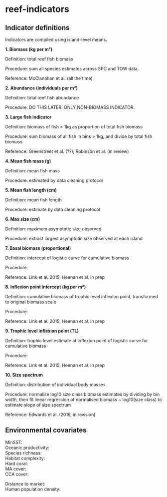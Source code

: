 # reef-indicators
## Indicator definitions

Indicators are compiled using island-level means.

**1. Biomass (kg per m²)**

 Definition: total reef fish biomass

 Procedure: sum all species estimates across SPC and TOW data.
 
 Reference: McClanahan et al. (all the time)

**2. Abundance (individuals per m²)**

 Definition: total reef fish abundance 

 Procedure: DO THIS LATER. ONLY NON-BIOMASS INDICATOR.

**3. Large fish indicator**

 Definition: biomass of fish > 1kg as proportion of total fish biomass

 Procedure: sum biomass of all fish in bins > 1kg, and divide by total fish biomass
 
 Reference: Greenstreet et al. (??); Robinson et al. (in review)

**4. Mean fish mass (g)**

 Definition: mean fish mass
 
 Procedure: estimated by data cleaning protocol

**5. Mean fish length (cm)**

 Definition: mean fish length
 
 Procedure: estimate by data cleaning protocol
 
**6. Max size (cm)**

 Definition: maximum asymptotic size observed
 
 Procedure: extract largest asymptotic size observed at each island
 
**7. Basal biomass (proportional)**

 Definition: intercept of logistic curve for cumulative biomass
 
 Procedure:

  Reference: Link et al. 2015; Heenan et al. in prep
   
**8. Inflexion point intercept (kg per m²)**

 Definition: cumulative biomass of trophic level inflexion point, transformed to original biomass scale
 
 Procedure:
 
  Reference: Link et al. 2015; Heenan et al. in prep

**9. Trophic level inflexion point (TL)**

 Definition: trophic level estimate at inflexion point of logistic curve for cumulative biomass
 
 Procedure:
 
 Reference: Link et al. 2015; Heenan et al. in prep

**10. Size spectrum**

 Definition: distribution of individual body masses
 
 Procedure: normalise log10 size class biomass estimates by dividing by bin width, then fit linear regression of normalised biomass ~ log10(size class) to estimate slope of size spectrum
 
 Reference: Edwards et al. (2016, in revision)

## Environmental covariates

MinSST:   
Oceanic productivity:  
Species richness:  
Habitat complexity:   
Hard coral:   
MA cover:   
CCA cover:   

Distance to market:   
Human population density:    
